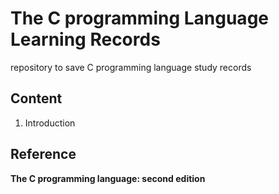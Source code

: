 # The C programming Language Learning Records

repository to save C programming language study records

## Content

1. Introduction

## Reference

**The C programming language: second edition**